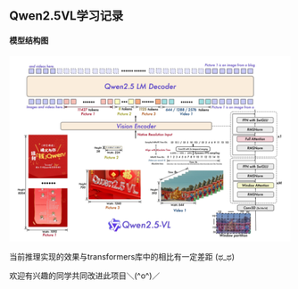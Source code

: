 ## Qwen2.5VL学习记录
#### 模型结构图
![Qwen2.5VL结构图](assets/qwen2_5_vl.png)



当前推理实现的效果与transformers库中的相比有一定差距 (ಥ_ಥ)

欢迎有兴趣的同学共同改进此项目＼(^o^)／



